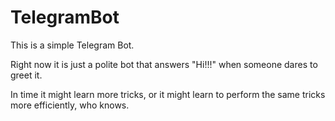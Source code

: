 # TelegramBot

This is a simple Telegram Bot.

Right now it is just a polite bot that answers "Hi!!!" when someone dares to greet it. 

In time it might learn more tricks, or it might learn to perform the same tricks more efficiently, who knows.
